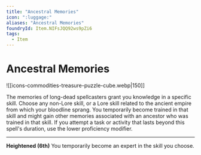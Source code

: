 ```yaml
---
title: "Ancestral Memories"
icon: ":luggage:"
aliases: "Ancestral Memories"
foundryId: Item.NIFsJQQ92ws9pZi6
tags:
  - Item
---
```


# Ancestral Memories
![[icons-commodities-treasure-puzzle-cube.webp|150]]

The memories of long-dead spellcasters grant you knowledge in a specific skill. Choose any non-Lore skill, or a Lore skill related to the ancient empire from which your bloodline sprang. You temporarily become trained in that skill and might gain other memories associated with an ancestor who was trained in that skill. If you attempt a task or activity that lasts beyond this spell's duration, use the lower proficiency modifier.

* * *

**Heightened (6th)** You temporarily become an expert in the skill you choose.
